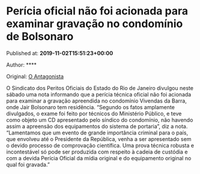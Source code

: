 
# Perícia oficial não foi acionada para examinar gravação no condomínio de Bolsonaro

Published at: **2019-11-02T15:51:23+00:00**

Author: ****

Original: [O Antagonista](https://www.oantagonista.com/brasil/pericia-oficial-nao-foi-acionada-para-examinar-gravacao-no-condominio-de-bolsonaro/)

O Sindicato dos Peritos Oficiais do Estado do Rio de Janeiro divulgou neste sábado uma nota informando que a perícia técnica oficial não foi acionada para examinar a gravação apreendida no condomínio Vivendas da Barra, onde Jair Bolsonaro tem residência.
“Segundo os fatos amplamente divulgados, o exame foi feito por técnicos do Ministério Público, e teve como objeto um CD apresentado pelo síndico do condomínio, não havendo assim a apreensão dos equipamentos do sistema de portaria”, diz a nota.
“Lamentamos que um evento de grande importância criminal para o país, que envolveu até o Presidente da República, venha a ser apresentado sem o devido processo de comprovação científica. Uma prova técnica robusta e incontestável só pode ser produzida com respeito à cadeia de custódia e com a devida Perícia Oficial da mídia original e do equipamento original no qual foi gravada.”
